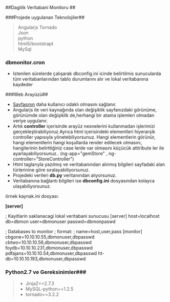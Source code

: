 ##Dagitik Veritabani Monitoru ##

###Projede uygulanan Teknolojiler##
> Angularjs 
> Tornado  
> Json  
> python  
> html5/bootstrapt  
> MySql  

### dbmonitor.cron ###
- Istenilen sürelerde çalışarak dbconfig.ini icinde belirtilmis sunucularda tüm veritabanlarından tablo durumlarını alır ve lokal veritabanına kaydeder

###Web Arayüzü##
- [Sayfasının](http://dbmonitor.cbg:8888/) daha kullanıcı odaklı olmasını sağlanır. 
- Angularjs ile veri kaynağında olan değişiklik sayfanızdaki görünüme, görünümde olan değişiklik de,herhangi bir atama işlemleri olmadan veriye uygulanır.
- Artık **controller** içerisinde arayüz nesnelerini kullanmadan işlerimizi gerçekleştirabiliyoruz.Ayrıca html içerisindeki elementleri hiyerarşik controller yapısıyla yönetebiliyorsunuz. Hangi elementlerin görünür, hangi elementlerin hangi koşullarda render edilecek olmasını, hangilerinin belirttiğiniz case lerde var olmasını küçücük attiribute ler ile ayarlayabiliyorsunuz.. (ng-app="gemStore" , ng-controller="StoreController")
- Html taglarıyla yazılmış ve veritabanından alınmış bilgileri sayfadaki alan türlerinine göre sıralayabiliyorsunuz.
- Projedeki verileri **db.py** veritanından alıyorsunuz.
- Veritabanına bağlantı bilgileri ise **dbconfig.ini** dosyasından kolayca ulaşabiliyorsunuz.
    
 
örnek kaynak.ini dosyası:

**[server]**  

; Kayitlarin saklanacagi lokal veritabani sunucusu
[server]
host=localhost
db=dbmon
user=dbmonuser
passwd=dbmonpaswd

; Databases to monitor
; format:
; name=host,user,pass 
[monitor]
cbgone=10.10.10.55,dbmonuser,dbpasswd
cbtwo=10.10.10.56,dbmonuser,dbpasswd
foydb=10.10.10.231,dbmonuser,dbpasswd
pdfajans=10.10.10.54,dbmonuser,dbpasswd
ht-db=10.10.10.193,dbmonuser,dbpasswd

 
### Python2.7 ve Gereksinimler###
> - Jinja2==2.7.3  
> - MySQL-python==1.2.5  
> - tornado==3.2.2




